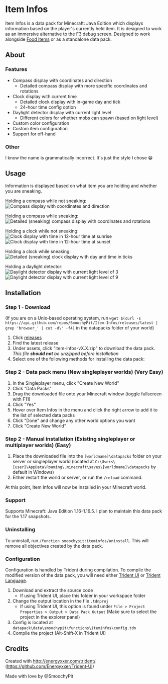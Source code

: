 # Item Infos

Item Infos is a data pack for Minecraft: Java Edition which displays information based on the player's currently held item. It is designed to work as an immersive alternative to the F3 debug screen. Designed to work alongside [Food Items](https://github.com/SmoochyPit/Food-Infos) or as a standalone data pack.

## About 

### Features

* Compass display with coordinates and direction
    * Detailed compass display with more specific coordinates and rotations
* Clock display with current time
    * Detailed clock display with in-game day and tick
    * 24-hour time config option
* Daylight detector display with current light level
    * Different colors for whether mobs can spawn (based on light level)
* Custom color configuration
* Custom item configuration
* Support for off-hand

### Other

I know the name is grammatically incorrect. It's just the style I chose :grin:

## Usage

Information is displayed based on what item you are holding and whether you are sneaking.

Holding a compass while not sneaking:
![Compass display with coordinates and direction](https://i.imgur.com/MAzekQl.png)

Holding a compass while sneaking:
![Detailed (sneaking) compass display with coordinates and rotations](https://i.imgur.com/FxA2qPw.png)

Holding a clock while not sneaking:
![Clock display with time in 12-hour time at sunrise](https://i.imgur.com/hzB05Ew.png)
![Clock display with time in 12-hour time at sunset](https://i.imgur.com/Jaf3V1W.png)

Holding a clock while sneaking:
![Detailed (sneaking) clock display with day and time in ticks](https://i.imgur.com/VKlyNR8.png)

Holding a daylight detector:
![Daylight detector display with current light level of 3](https://i.imgur.com/rUKMFoV.png)
![Daylight detector display with current light level of 9](https://i.imgur.com/ddLnwXM.png)

## Installation
### Step 1 - Download

(If you are on a Unix-based operating system, run `wget $(curl -s https://api.github.com/repos/SmoochyPit/Item-Infos/releases/latest | grep 'browser_' | cut -d\" -f4)` in the datapacks folder of your world)

1. Click [releases](https://github.com/SmoochyPit/Item-Infos/releases)
2. Find the latest release
3. Under assets, click "item-infos-vX.X.zip" to download the data pack. *This file **should not** be unzipped before installation*
4. Select one of the following methods for installing the data pack:

### Step 2 - Data pack menu (New singleplayer worlds) (Very Easy)

1. In the Singleplayer menu, click "Create New World"
2. Click "Data Packs"
3. Drag the downloaded file onto your Minecraft window (toggle fullscreen with F11)
4. Click "Yes"
5. Hover over Item Infos in the menu and click the right arrow to add it to the list of selected data packs
6. Click "Done" and change any other world options you want
7. Click "Create New World"

### Step 2 - Manual installation (Existing singleplayer or multiplayer worlds) (Easy)

1. Place the downloaded file into the `[worldname]\datapacks` folder on your server or singleplayer world (located at `C:\Users\[user]\AppData\Roaming\.minecraft\saves\[worldname]\datapacks` by default in Windows)
2. Either restart the world or server, or run the `/reload` command.

At this point, Item Infos will now be installed in your Minecraft world.

### Support

Supports Minecraft: Java Edition 1.16-1.16.5. I plan to maintain this data pack for the 1.17 snapshots.

### Uninstalling

To uninstall, run `/function smoochypit:iteminfos/uninstall`. This will remove all objectives created by the data pack.

### Configuration

Configuration is handled by Trident during compilation. To compile the modified version of the data pack, you will need either [Trident UI](https://github.com/Energyxxer/Trident-UI) or [Trident Language](https://github.com/Energyxxer/Trident-Language).

1. Download and extract the source code
    * If using Trident UI, place this folder in your workspace folder
2. Change the output location in the file `.tdnproj`
    * If using Trident UI, this option is found under `File > Project Properties > Output > Data Pack Output` (Make sure to select the project in the explorer panel)
3. Config is located at `datapack\data\smoochypit\functions\iteminfos\config.tdn`
4. Compile the project (Alt-Shift-X in Trident UI)

## Credits

Created with http://energyxxer.com/trident/. (https://github.com/Energyxxer/Trident-UI)

Made with love by @SmoochyPit
